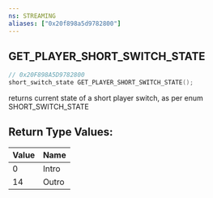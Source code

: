 ```yaml
---
ns: STREAMING
aliases: ["0x20f898a5d9782800"]
---
```

## GET_PLAYER_SHORT_SWITCH_STATE

```c
// 0x20F898A5D9782800
short_switch_state GET_PLAYER_SHORT_SWITCH_STATE();
```

returns current state of a short player switch, as per enum SHORT_SWITCH_STATE

## Return Type Values:
| Value | Name |
| --- | --- |
| 0 | Intro |
| 14 | Outro |

